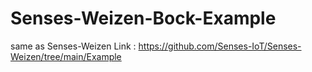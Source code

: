 # Senses-Weizen-Bock-Example


same as Senses-Weizen
Link : https://github.com/Senses-IoT/Senses-Weizen/tree/main/Example